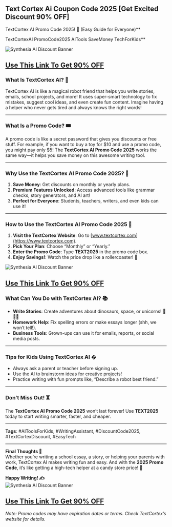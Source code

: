 ## Text Cortex Ai Coupon Code 2025 [Get Excited Discount 90% OFF]
TextCortex AI Promo Code 2025! 🌟 (Easy Guide for Everyone)**  

TextCortexAI PromoCode2025 AITools SaveMoney TechForKids**  

![Synthesia AI Discount Banner](https://encrypted-tbn0.gstatic.com/images?q=tbn:ANd9GcRGAPjkZProNx1T_abHjEnF9FklHIORgQal-Wm7q2PLn4deU_fPma6WaLg&s=10)
## [Use This Link To Get 90% OFF](https://textcortex.com/?via=90discount)

### **What Is TextCortex AI? 🤖**  
TextCortex AI is like a magical robot friend that helps you write stories, emails, school projects, and more! It uses super-smart technology to fix mistakes, suggest cool ideas, and even create fun content. Imagine having a helper who never gets tired and always knows the right words!  

---

### **What Is a Promo Code? 🎟️**  
A promo code is like a secret password that gives you discounts or free stuff. For example, if you want to buy a toy for $10 and use a promo code, you might pay only $5! The **TextCortex AI Promo Code 2025** works the same way—it helps you save money on this awesome writing tool.  

---

### **Why Use the TextCortex AI Promo Code 2025? 💸**  
1. **Save Money**: Get discounts on monthly or yearly plans.  
2. **Premium Features Unlocked**: Access advanced tools like grammar checks, story generators, and AI art!  
3. **Perfect for Everyone**: Students, teachers, writers, and even kids can use it!  

---

### **How to Use the TextCortex AI Promo Code 2025 🛒**  
1. **Visit the TextCortex Website**: Go to [www.textcortex.com](https://www.textcortex.com).  
2. **Pick Your Plan**: Choose “Monthly” or “Yearly.”  
3. **Enter the Promo Code**: Type **TEXT2025** in the promo code box.  
4. **Enjoy Savings!**: Watch the price drop like a rollercoaster! 🎢  

![Synthesia AI Discount Banner](https://encrypted-tbn0.gstatic.com/images?q=tbn:ANd9GcRGAPjkZProNx1T_abHjEnF9FklHIORgQal-Wm7q2PLn4deU_fPma6WaLg&s=10)
## [Use This Link To Get 90% OFF](https://textcortex.com/?via=90discount)

### **What Can You Do with TextCortex AI? 📚**  
- **Write Stories**: Create adventures about dinosaurs, space, or unicorns! 🦖🚀🦄  
- **Homework Help**: Fix spelling errors or make essays longer (shh, we won’t tell!).  
- **Business Tools**: Grown-ups can use it for emails, reports, or social media posts.  

---

### **Tips for Kids Using TextCortex AI �**  
- Always ask a parent or teacher before signing up.  
- Use the AI to brainstorm ideas for creative projects!  
- Practice writing with fun prompts like, “Describe a robot best friend.”  

---

### **Don’t Miss Out! ⏳**  
The **TextCortex AI Promo Code 2025** won’t last forever! Use **TEXT2025** today to start writing smarter, faster, and cheaper.  

---

**Tags**: #AIToolsForKids, #WritingAssistant, #DiscountCode2025, #TextCortexDiscount, #EasyTech  

---

**Final Thoughts 🌈**  
Whether you’re writing a school essay, a story, or helping your parents with work, TextCortex AI makes writing fun and easy. And with the **2025 Promo Code**, it’s like getting a high-tech helper at a candy store price! 🍭  

**Happy Writing! ✍️**  
![Synthesia AI Discount Banner](https://encrypted-tbn0.gstatic.com/images?q=tbn:ANd9GcRGAPjkZProNx1T_abHjEnF9FklHIORgQal-Wm7q2PLn4deU_fPma6WaLg&s=10)
## [Use This Link To Get 90% OFF](https://textcortex.com/?via=90discount)

*Note: Promo codes may have expiration dates or terms. Check TextCortex’s website for details.*
